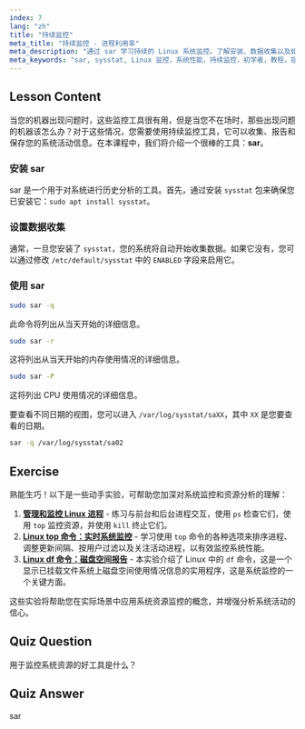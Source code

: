 ```yaml
---
index: 7
lang: "zh"
title: "持续监控"
meta_title: "持续监控 - 进程利用率"
meta_description: "通过 sar 学习持续的 Linux 系统监控。了解安装、数据收集以及如何分析历史资源使用情况以提高性能。立即开始！"
meta_keywords: "sar, sysstat, Linux 监控，系统性能，持续监控，初学者，教程，指南"
---
```


## Lesson Content

当您的机器出现问题时，这些监控工具很有用，但是当您不在场时，那些出现问题的机器该怎么办？对于这些情况，您需要使用持续监控工具，它可以收集、报告和保存您的系统活动信息。在本课程中，我们将介绍一个很棒的工具：**sar**。

### 安装 sar

sar 是一个用于对系统进行历史分析的工具。首先，通过安装 `sysstat` 包来确保您已安装它：`sudo apt install sysstat`。

### 设置数据收集

通常，一旦您安装了 `sysstat`，您的系统将自动开始收集数据。如果它没有，您可以通过修改 `/etc/default/sysstat` 中的 `ENABLED` 字段来启用它。

### 使用 sar

```bash
sudo sar -q
```

此命令将列出从当天开始的详细信息。

```bash
sudo sar -r
```

这将列出从当天开始的内存使用情况的详细信息。

```bash
sudo sar -P
```

这将列出 CPU 使用情况的详细信息。

要查看不同日期的视图，您可以进入 `/var/log/sysstat/saXX`，其中 `XX` 是您要查看的日期。

```bash
sar -q /var/log/sysstat/sa02
```

## Exercise

熟能生巧！以下是一些动手实验，可帮助您加深对系统监控和资源分析的理解：

1. **[管理和监控 Linux 进程](https://labex.io/zh/labs/comptia-manage-and-monitor-linux-processes-590864)** - 练习与前台和后台进程交互，使用 `ps` 检查它们，使用 `top` 监控资源，并使用 `kill` 终止它们。
2. **[Linux top 命令：实时系统监控](https://labex.io/zh/labs/linux-linux-top-command-real-time-system-monitoring-388500)** - 学习使用 `top` 命令的各种选项来排序进程、调整更新间隔、按用户过滤以及关注活动进程，以有效监控系统性能。
3. **[Linux df 命令：磁盘空间报告](https://labex.io/zh/labs/linux-linux-df-command-disk-space-reporting-219188)** - 本实验介绍了 Linux 中的 `df` 命令，这是一个显示已挂载文件系统上磁盘空间使用情况信息的实用程序，这是系统监控的一个关键方面。

这些实验将帮助您在实际场景中应用系统资源监控的概念，并增强分析系统活动的信心。

## Quiz Question

用于监控系统资源的好工具是什么？

## Quiz Answer

sar
